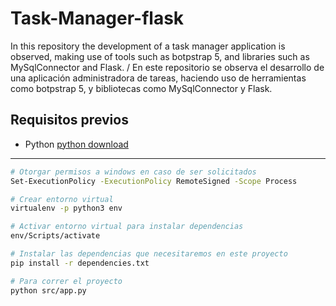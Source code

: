 # Task-Manager-flask
In this repository the development of a task manager application is observed, making use of tools such as botpstrap 5, and libraries such as MySqlConnector and Flask. / En este repositorio se observa el desarrollo de una aplicación administradora de tareas, haciendo uso de herramientas como botpstrap 5, y bibliotecas como MySqlConnector y Flask.

## Requisitos previos
* Python [python download](https://www.python.org/downloads/release/python-31010/)
---

```sh
# Otorgar permisos a windows en caso de ser solicitados
Set-ExecutionPolicy -ExecutionPolicy RemoteSigned -Scope Process    
```
```sh
# Crear entorno virtual
virtualenv -p python3 env   
```
```sh
# Activar entorno virtual para instalar dependencias
env/Scripts/activate 
```
```sh
# Instalar las dependencias que necesitaremos en este proyecto
pip install -r dependencies.txt 
```
```sh
# Para correr el proyecto
python src/app.py 
```
